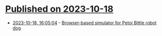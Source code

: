 # [Published on 2023-10-18](index.md)

* [2023-10-18, 16:05:04](https://lobste.rs/s/oyqonl/browser_based_simulator_for_petoi_bittle) - [Browser-based simulator for Petoi Bittle robot dog](https://grgv.xyz/blog/bittle/)
